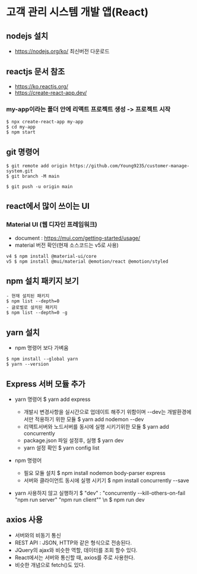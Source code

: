 # 고객 관리 시스템 개발 앱(React)

## nodejs 설치
- https://nodejs.org/ko/ 최신버전 다운로드

## reactjs 문서 참조
- https://ko.reactjs.org/
- https://create-react-app.dev/

### my-app이라는 폴더 안에 리액트 프로젝트 생성 -> 프로젝트 시작
```
$ npx create-react-app my-app 
$ cd my-app
$ npm start
```

## git 명령어
```
$ git remote add origin https://github.com/Young9235/customer-manage-system.git
$ git branch -M main

$ git push -u origin main
```

## react에서 많이 쓰이는 UI
### Material UI (웹 디자인 프레임워크)
- document : https://mui.com/getting-started/usage/
- material 버전 확인(현재 소스코드는 v5로 사용)
```
v4 $ npm install @material-ui/core 
v5 $ npm install @mui/material @emotion/react @emotion/styled
```

## npm 설치 패키지 보기
    - 현재 설치된 패키지
    $ npm list --depth=0
    - 글로벌로 설치된 패키지
    $ npm list --depth=0 -g

## yarn 설치
- npm 명령어 보다 가벼움
```
$ npm install --global yarn
$ yarn --version
```

## Express 서버 모듈 추가
- yarn 명령어
    $ yarn add express
    - 개발시 변경사항을 실시간으로 업데이트 해주기 위함이며 --dev는 개발환경에서만 적용하기 위한 모듈
    $ yarn add nodemon --dev  
    - 리액트서버와 노드서버를 동시에 실행 시키기위한 모듈
    $ yarn add concurrently  
    - package.json 파일 설정후, 실행
    $ yarn dev
    - yarn 설정 확인
    $ yarn config list  


- npm 명령어
    - 필요 모듈 설치
    $ npm install nodemon body-parser express  
    - 서버와 클라이언트 동시에 실행 시키기
    $ npm install concurrently --save


- yarn 사용하지 않고 실행하기
    $ "dev" : "concurrently --kill-others-on-fail \"npm run server\" \"npm run client\"" \n
    $ npm run dev

## axios 사용
- 서버와의 비동기 통신
- REST API : JSON, HTTP와 같은 형식으로 전송된다.
- JQuery의 ajax와 비슷한 역할, 데이터를 조회 할수 있다.
- React에서는 서버와 통신할 때, axios를 주로 사용한다.
- 비슷한 개념으로 fetch()도 있다.
